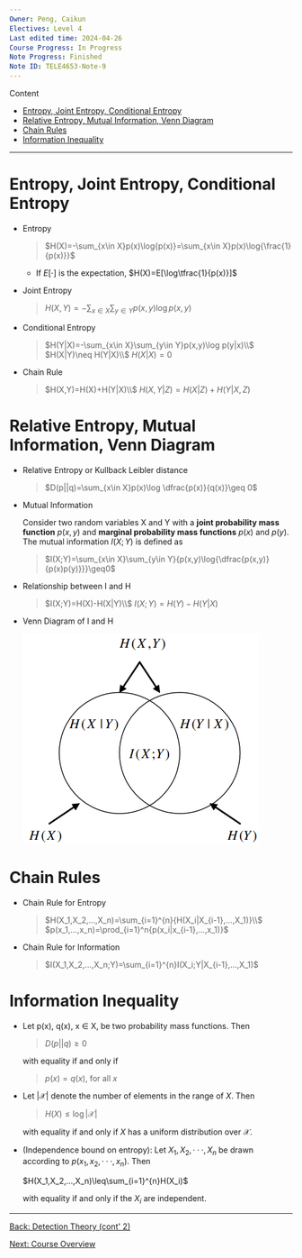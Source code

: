 ```yaml
---
Owner: Peng, Caikun
Electives: Level 4
Last edited time: 2024-04-26
Course Progress: In Progress
Note Progress: Finished 
Note ID: TELE4653-Note-9
---
```


Content
- [Entropy, Joint Entropy, Conditional Entropy](#entropy-joint-entropy-conditional-entropy)
- [Relative Entropy, Mutual Information, Venn Diagram](#relative-entropy-mutual-information-venn-diagram)
- [Chain Rules](#chain-rules)
- [Information Inequality](#information-inequality)

---

# Entropy, Joint Entropy, Conditional Entropy

- Entropy
  
  > $H(X)=-\sum_{x\in X}p(x)\log{p(x)}=\sum_{x\in X}p(x)\log{\frac{1}{p(x)}}$
  
  - If $E[\cdot]$ is the expectation, $H(X)=E[\log\tfrac{1}{p(x)}]$
  
- Joint Entropy
  
  > $H(X,Y)=-\sum_{x\in X}\sum_{y\in Y}p(x,y)\log p(x,y)$
  
- Conditional Entropy
  
  > $H(Y|X)=-\sum_{x\in X}\sum_{y\in Y}p(x,y)\log p(y|x)\\$
  > $H(X|Y)\neq H(Y|X)\\$
  > $H(X|X)=0$
  
- Chain Rule
  
  > $H(X,Y)=H(X)+H(Y|X)\\$
  > $H(X,Y|Z)=H(X|Z)+H(Y|X,Z)$
  

# Relative Entropy, Mutual Information, Venn Diagram

- Relative Entropy or Kullback Leibler distance
  
  > $D(p||q)=\sum_{x\in X}p(x)\log \dfrac{p(x)}{q(x)}\geq 0$
  
- Mutual Information
  
  Consider two random variables X and Y with a **joint probability mass function** $p(x, y)$ and **marginal probability mass functions** $p(x)$ and $p(y)$. The mutual information $I(X; Y)$ is defined as
  
  > $I(X;Y)=\sum_{x\in X}\sum_{y\in Y}{p(x,y)\log{\dfrac{p(x,y)}{p(x)p(y)}}}\geq0$
  
- Relationship between I and H
  
  > $I(X;Y)=H(X)-H(X|Y)\\$
  > $I(X;Y)=H(Y)-H(Y|X)$
  
- Venn Diagram of I and H
  
  ![Venn Diagram](../images/Venn_Diagram.png)
  
# Chain Rules

- Chain Rule for Entropy
  
  > $H(X_1,X_2,...,X_n)=\sum_{i=1}^{n}{H(X_i|X_{i-1},...,X_1)}\\$
  > $p(x_1,...,x_n)=\prod_{i=1}^n{p(x_i|x_{i-1},...,x_1)}$
  
- Chain Rule for Information
  
  > $I(X_1,X_2,...,X_n;Y)=\sum_{i=1}^{n}I(X_i;Y|X_{i-1},...,X_1)$
  

# Information Inequality

- Let p(x), q(x), x ∈ X, be two probability mass functions. Then
  
  > $D(p||q)\geq0$
  
  with equality if and only if 
  
  > $p(x)=q(x),\ \text{for all }x$
  
- Let $|\mathcal{X}|$ denote the number of elements in the range of $X$. Then
  
  > $H(X)\leq\log|\mathcal{X}|$
  
  with equality if and only if $X$ has a uniform distribution over $\mathcal{X}$.
  
- (Independence bound on entropy): 
Let $X_1, X_2, · · · , X_n$ be drawn according to $p(x_1, x_2, · · · , x_n)$. Then
  
  $H(X_1,X_2,...,X_n)\leq\sum_{i=1}^{n}H(X_i)$
  
  with equality if and only if the $X_i$ are independent.






---
[Back: Detection Theory (cont' 2)](8.%20TELE4653%20Detection%20Theory%20(cont'%202).md)

[Next: Course Overview](0.%20TELE4653%20Digital%20Modulation%20&%20Coding.md)